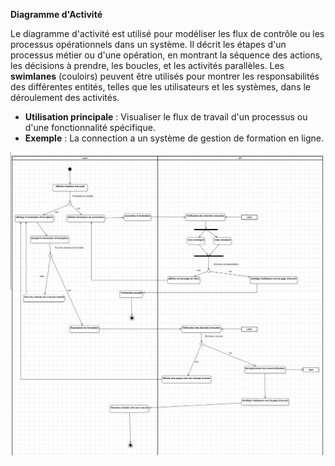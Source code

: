 **Diagramme d'Activité**

   Le diagramme d'activité est utilisé pour modéliser les flux de contrôle ou les processus opérationnels dans un système. Il décrit les étapes d'un processus métier ou d'une opération, en montrant la séquence des actions, les décisions à prendre, les boucles, et les activités parallèles. Les **swimlanes** (couloirs) peuvent être utilisés pour montrer les responsabilités des différentes entités, telles que les utilisateurs et les systèmes, dans le déroulement des activités.

   - **Utilisation principale** : Visualiser le flux de travail d'un processus ou d'une fonctionnalité spécifique.
   - **Exemple** : La connection a un système de gestion de formation en ligne.


![Getting Started](/Assets/Diagramme_activite_connection.png)